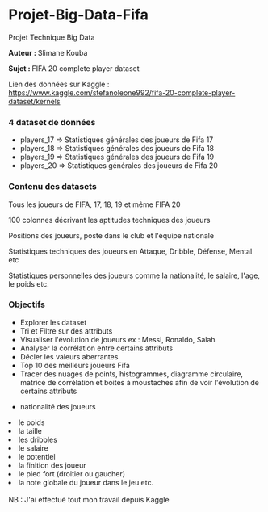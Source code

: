 # Projet-Big-Data-Fifa

Projet Technique Big Data

<b>Auteur : </b> Slimane Kouba

<b>Sujet : </b> FIFA 20 complete player dataset

Lien des données sur Kaggle : https://www.kaggle.com/stefanoleone992/fifa-20-complete-player-dataset/kernels

<h3> 4 dataset de données </h3>
	<ul>
		<li> players_17 => Statistiques générales des joueurs de Fifa 17</li>
		<li> players_18 => Statistiques générales des joueurs de Fifa 18</li> 
		<li> players_19 => Statistiques générales des joueurs de Fifa 19</li>
		<li> players_20 => Statistiques générales des joueurs de Fifa 20</li>
	</ul>
	
<h3> Contenu des datasets </h3>

<p>Tous les joueurs de FIFA, 17, 18, 19 et même FIFA 20</p>
<p>100 colonnes décrivant les aptitudes techniques des joueurs</p>
<p>Positions des joueurs, poste dans le club et l'équipe nationale</p>
<p>Statistiques techniques des joueurs en Attaque, Dribble, Défense, Mental etc</p>
<p>Statistiques personnelles des joueurs comme la nationalité, le salaire, l'age, le poids etc.</p>

	
<h3> Objectifs </h3>
	<ul>
			      <li>  Explorer les dataset </li>
			      <li>  Tri et Filtre sur des attributs </li>
			      <li>  Visualiser l'évolution de joueurs ex : Messi, Ronaldo, Salah</li>
			      <li>  Analyser la corrélation entre certains attributs</li>
			      <li>  Décler les valeurs aberrantes</li>
			      <li>  Top 10 des meilleurs joueurs Fifa</li>
			      <li>  Tracer des nuages de points, histogrammes, diagramme circulaire, matrice de corrélation et  boites à moustaches afin de voir l'évolution de certains attributs </li>
	</ul>
	<ul>
		<li> nationalité des joueurs </ul>
		<li> le poids</li>
		<li> la taille</li>
		<li> les dribbles</li>
		<li> le salaire</li>
		<li> le potentiel</li>
		<li> la finition des joueur</li>
		<li> le pied fort (droitier ou gaucher)</li>
		<li> la note globale du joueur dans le jeu etc.</li>
	</ul>	
		
<br>
NB : J'ai effectué tout mon travail depuis Kaggle 
